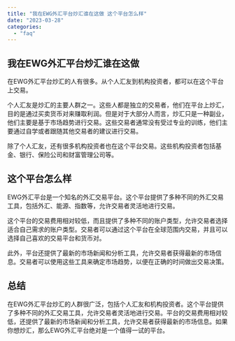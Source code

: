 ```yaml
---
title: "我在EWG外汇平台炒汇谁在这做 这个平台怎么样"
date: "2023-03-28"
categories: 
  - "faq"
---
```


## 我在EWG外汇平台炒汇谁在这做

在EWG外汇平台炒汇的人有很多。从个人汇友到机构投资者，都可以在这个平台上交易。

个人汇友是炒汇的主要人群之一。这些人都是独立的交易者，他们在平台上炒汇，目的是通过买卖货币对来赚取利润。但是对于大部分人而言，炒汇只是一种副业，他们主要是基于市场趋势进行交易。这些交易者通常没有受过专业的训练，他们主要通过自学或者跟随其他交易者的建议进行交易。

除了个人汇友，还有很多机构投资者也在这个平台交易。这些机构投资者包括基金、银行、保险公司和财富管理公司等。

## 这个平台怎么样

EWG外汇平台是一个知名的外汇交易平台。这个平台提供了多种不同的外汇交易工具，包括外汇、能源、指数等，允许交易者灵活地进行交易。

这个平台的交易费用相对较低，而且提供了多种不同的账户类型，允许交易者选择适合自己需求的账户类型。交易者可以通过这个平台在全球范围内交易，并且可以选择自己喜欢的交易平台和货币对。

此外，平台还提供了最新的市场新闻和分析工具，允许交易者获得最新的市场信息。交易者可以使用这些工具来确定市场趋势，以便在正确的时间做出交易决策。

## 总结

在EWG外汇平台炒汇的人群很广泛，包括个人汇友和机构投资者。这个平台提供了多种不同的外汇交易工具，允许交易者灵活地进行交易。平台的交易费用相对较低，还提供了最新的市场新闻和分析工具，允许交易者获得最新的市场信息。如果你想炒汇，那么EWG外汇平台绝对是一个值得一试的平台。
